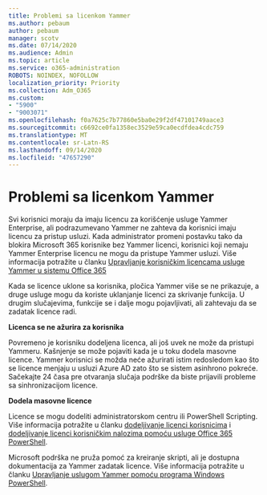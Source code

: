 ```yaml
---
title: Problemi sa licenkom Yammer
ms.author: pebaum
author: pebaum
manager: scotv
ms.date: 07/14/2020
ms.audience: Admin
ms.topic: article
ms.service: o365-administration
ROBOTS: NOINDEX, NOFOLLOW
localization_priority: Priority
ms.collection: Adm_O365
ms.custom:
- "5900"
- "9003071"
ms.openlocfilehash: f0a7625c7b77860e5ba0e29f2df47101749aace3
ms.sourcegitcommit: c6692ce0fa1358ec3529e59ca0ecdfdea4cdc759
ms.translationtype: MT
ms.contentlocale: sr-Latn-RS
ms.lasthandoff: 09/14/2020
ms.locfileid: "47657290"
---
```

# <a name="yammer-licensing-issues"></a>Problemi sa licenkom Yammer

Svi korisnici moraju da imaju licencu za korišćenje usluge Yammer Enterprise, ali podrazumevano Yammer ne zahteva da korisnici imaju licencu za pristup usluzi. Kada administrator promeni postavku tako da blokira Microsoft 365 korisnike bez Yammer licenci, korisnici koji nemaju Yammer Enterprise licencu ne mogu da pristupe Yammer usluzi. Više informacija potražite u članku [Upravljanje korisničkim licencama usluge Yammer u sistemu Office 365](https://docs.microsoft.com/yammer/manage-yammer-users/manage-yammer-licenses-in-office-365) 

Kada se licence uklone sa korisnika, pločica Yammer više se ne prikazuje, a druge usluge mogu da koriste uklanjanje licenci za skrivanje funkcija. U drugim slučajevima, funkcije se i dalje mogu pojavljivati, ali zahtevaju da se zadatak licence radi.  

**Licenca se ne ažurira za korisnika**  

Povremeno je korisniku dodeljena licenca, ali još uvek ne može da pristupi Yammeru. Kašnjenje se može pojaviti kada je u toku dodela masovne licence. Yammer korisnici se možda neće ažurirati istim redosledom kao što se licence menjaju u usluzi Azure AD zato što se sistem asinhrono pokreće. Sačekajte 24 časa pre otvaranja slučaja podrške da biste prijavili probleme sa sinhronizacijom licence.  

**Dodela masovne licence**  

Licence se mogu dodeliti administratorskom centru ili PowerShell Scripting. Više informacija potražite u članku [dodeljivanje licenci korisnicima](https://docs.microsoft.com/microsoft-365/admin/manage/assign-licenses-to-users) i [dodeljivanje licenci korisničkim nalozima pomoću usluge Office 365 PowerShell](https://docs.microsoft.com/office365/enterprise/powershell/assign-licenses-to-user-accounts-with-office-365-powershell). 

Microsoft podrška ne pruža pomoć za kreiranje skripti, ali je dostupna dokumentacija za Yammer zadatak licence. Više informacija potražite u članku [Upravljanje uslugom Yammer pomoću programa Windows PowerShell](https://docs.microsoft.com/yammer/manage-yammer-users/manage-yammer-licenses-in-office-365#manage-yammer-licenses-by-using-windows-powershell).